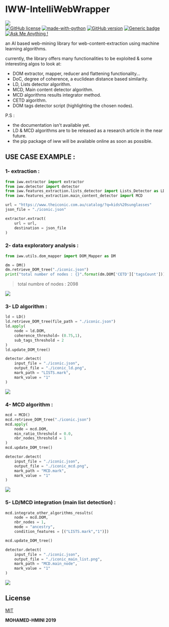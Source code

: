 # IWW-IntelliWebWrapper

![](/iww2.png)<br/>
[![GitHub license](https://img.shields.io/github/license/Naereen/StrapDown.js.svg)](https://github.com/Naereen/StrapDown.js/blob/master/LICENSE)
[![made-with-python](https://img.shields.io/badge/Made%20with-Python-1f425f.svg)](https://www.python.org/)
[![GitHub version](https://badge.fury.io/gh/Naereen%2FStrapDown.js.svg)](https://github.com/Naereen/StrapDown.js)
[![Generic badge](https://img.shields.io/badge/docs-passing-<green>.svg)](https://shields.io/)
[![Ask Me Anything !](https://img.shields.io/badge/Ask%20me-anything-1abc9c.svg)](https://GitHub.com/Naereen/ama)


an AI based web-mining library for web-content-extraction using machine learning algorithms.

currently, the library offers many functionalities to be exploited & some interesting algos to look at:

  - DOM extractor, mapper, reducer and flattening functionality...
  - DoC, degree of coherence, a euclidean distance based similarity.
  - LD, Lists detector algorithm.
  - MCD, Main content detector algorithm.
  - MCD algorithms results integrator method.
  - CETD algorithm.
  - DOM tags detector script (highlighting the chosen nodes).

P.S : 
   - the documentation isn't available yet.
   - LD & MCD algorithms are to be released as a research article in the near future.
   - the pip package of iww will be available online as soon as possible.



## USE CASE EXAMPLE :

### 1- extraction :

```python
from iww.extractor import extractor
from iww.detector import detector
from iww.features_extraction.lists_detector import Lists_Detector as LD
from iww.features_extraction.main_content_detector import MCD
```

```python
url = "https://www.theiconic.com.au/catalog/?q=kids%20sunglasses"
json_file = "./iconic.json"

extractor.extract(
    url = url, 
    destination = json_file
)
```

### 2- data exploratory analysis :

```python
from iww.utils.dom_mapper import DOM_Mapper as DM

dm = DM()
dm.retrieve_DOM_tree("./iconic.json")
print("total number of nodes : {}".format(dm.DOM['CETD']['tagsCount']))
```
> total numbre of nodes : 2098

![](/test/webpage.PNG)


### 3- LD algorithm :

```python
ld = LD()
ld.retrieve_DOM_tree(file_path = "./iconic.json")
ld.apply(
    node = ld.DOM, 
    coherence_threshold= (0.75,1), 
    sub_tags_threshold = 2
)
ld.update_DOM_tree()
```

```python
detector.detect(
    input_file = "./iconic.json", 
    output_file = "./iconic_ld.png",
    mark_path = "LISTS.mark", 
    mark_value = "1"
)
```

![](/test/ld.png)

### 4- MCD algorithm :

```python
mcd = MCD()
mcd.retrieve_DOM_tree("./iconic.json")
mcd.apply(
    node = mcd.DOM, 
    min_ratio_threshold = 0.0, 
    nbr_nodes_threshold = 1
)
mcd.update_DOM_tree()
```

```python
detector.detect(
    input_file = "./iconic.json", 
    output_file = "./iconic_mcd.png",
    mark_path = "MCD.mark", 
    mark_value = "1"
)
```

![](/test/mcd.png)

### 5- LD/MCD integration (main list detection) :

```python
mcd.integrate_other_algorithms_results(
    node = mcd.DOM, 
    nbr_nodes = 1,
    mode = "ancestry", 
    condition_features = [("LISTS.mark","1")])

mcd.update_DOM_tree()
```

```python
detector.detect(
    input_file = "./iconic.json", 
    output_file = "./iconic_main_list.png",
    mark_path = "MCD.main_node", 
    mark_value = "1"
)
```

![](/test/main_list.png)


## License
[MIT](https://choosealicense.com/licenses/mit/)

**MOHAMED-HMINI 2019**

